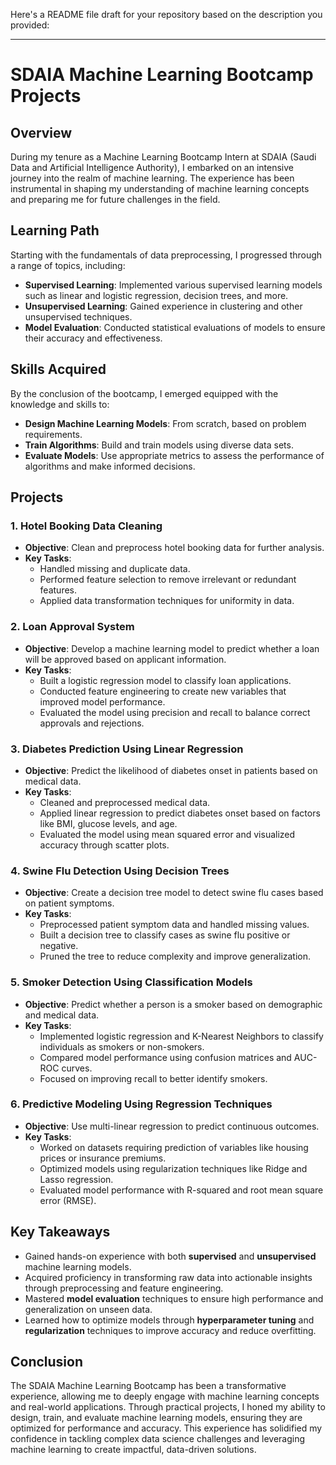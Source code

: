 Here's a README file draft for your repository based on the description you provided:

---

# SDAIA Machine Learning Bootcamp Projects

## Overview

During my tenure as a Machine Learning Bootcamp Intern at SDAIA (Saudi Data and Artificial Intelligence Authority), I embarked on an intensive journey into the realm of machine learning. The experience has been instrumental in shaping my understanding of machine learning concepts and preparing me for future challenges in the field.

## Learning Path

Starting with the fundamentals of data preprocessing, I progressed through a range of topics, including:

- **Supervised Learning**: Implemented various supervised learning models such as linear and logistic regression, decision trees, and more.
- **Unsupervised Learning**: Gained experience in clustering and other unsupervised techniques.
- **Model Evaluation**: Conducted statistical evaluations of models to ensure their accuracy and effectiveness.

## Skills Acquired

By the conclusion of the bootcamp, I emerged equipped with the knowledge and skills to:

- **Design Machine Learning Models**: From scratch, based on problem requirements.
- **Train Algorithms**: Build and train models using diverse data sets.
- **Evaluate Models**: Use appropriate metrics to assess the performance of algorithms and make informed decisions.

## Projects

### 1. **Hotel Booking Data Cleaning**
- **Objective**: Clean and preprocess hotel booking data for further analysis.
- **Key Tasks**:
  - Handled missing and duplicate data.
  - Performed feature selection to remove irrelevant or redundant features.
  - Applied data transformation techniques for uniformity in data.

### 2. **Loan Approval System**
- **Objective**: Develop a machine learning model to predict whether a loan will be approved based on applicant information.
- **Key Tasks**:
  - Built a logistic regression model to classify loan applications.
  - Conducted feature engineering to create new variables that improved model performance.
  - Evaluated the model using precision and recall to balance correct approvals and rejections.

### 3. **Diabetes Prediction Using Linear Regression**
- **Objective**: Predict the likelihood of diabetes onset in patients based on medical data.
- **Key Tasks**:
  - Cleaned and preprocessed medical data.
  - Applied linear regression to predict diabetes onset based on factors like BMI, glucose levels, and age.
  - Evaluated the model using mean squared error and visualized accuracy through scatter plots.

### 4. **Swine Flu Detection Using Decision Trees**
- **Objective**: Create a decision tree model to detect swine flu cases based on patient symptoms.
- **Key Tasks**:
  - Preprocessed patient symptom data and handled missing values.
  - Built a decision tree to classify cases as swine flu positive or negative.
  - Pruned the tree to reduce complexity and improve generalization.

### 5. **Smoker Detection Using Classification Models**
- **Objective**: Predict whether a person is a smoker based on demographic and medical data.
- **Key Tasks**:
  - Implemented logistic regression and K-Nearest Neighbors to classify individuals as smokers or non-smokers.
  - Compared model performance using confusion matrices and AUC-ROC curves.
  - Focused on improving recall to better identify smokers.

### 6. **Predictive Modeling Using Regression Techniques**
- **Objective**: Use multi-linear regression to predict continuous outcomes.
- **Key Tasks**:
  - Worked on datasets requiring prediction of variables like housing prices or insurance premiums.
  - Optimized models using regularization techniques like Ridge and Lasso regression.
  - Evaluated model performance with R-squared and root mean square error (RMSE).

## Key Takeaways

- Gained hands-on experience with both **supervised** and **unsupervised** machine learning models.
- Acquired proficiency in transforming raw data into actionable insights through preprocessing and feature engineering.
- Mastered **model evaluation** techniques to ensure high performance and generalization on unseen data.
- Learned how to optimize models through **hyperparameter tuning** and **regularization** techniques to improve accuracy and reduce overfitting.

## Conclusion

The SDAIA Machine Learning Bootcamp has been a transformative experience, allowing me to deeply engage with machine learning concepts and real-world applications. Through practical projects, I honed my ability to design, train, and evaluate machine learning models, ensuring they are optimized for performance and accuracy. This experience has solidified my confidence in tackling complex data science challenges and leveraging machine learning to create impactful, data-driven solutions.

